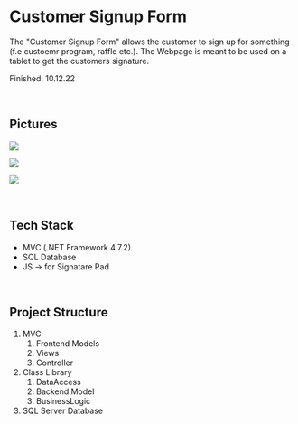 # Customer Signup Form

The "Customer Signup Form" allows the customer to sign up for something (f.e custoemr program, raffle etc.). The Webpage is meant to be used on a tablet to get the customers signature.

Finished: 10.12.22

<br>

## Pictures

![](https://i.imgur.com/mQbArmw.png)

![](https://i.imgur.com/qKGsLla.png)

![](https://i.imgur.com/svUScwp.png)

<br>

## Tech Stack

- MVC (.NET Framework 4.7.2)
- SQL Database
- JS -> for Signatare Pad

<br>

## Project Structure

1. MVC 
	1. Frontend Models
	2. Views
	3. Controller
2. Class Library
	1. DataAccess
	2. Backend Model
	3. BusinessLogic
3. SQL Server Database
